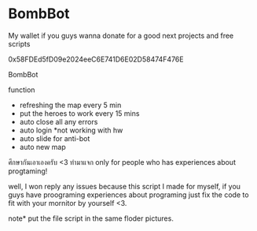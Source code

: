 # BombBot
My wallet if you guys wanna donate for a good next projects and free scripts

0x58FDEd5fD09e2024eeC6E741D6E02D58474F476E

BombBot

function

- refreshing the map every 5 min
- put the heroes to work every 15 mins
- auto close all any errors 
- auto login *not working with hw 
- auto slide for anti-bot
- auto new map


ศึกษากันเอาเองครับ <3 ทำมาแจก
only for people who has experiences about progtaming!

well, I won reply any issues because this script I made for myself, if you guys have proograming experiences about programing just fix the code to fit with your mornitor by yourself <3.

note* put the file script in the same floder pictures.



 

